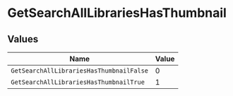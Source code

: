 # GetSearchAllLibrariesHasThumbnail


## Values

| Name                                     | Value                                    |
| ---------------------------------------- | ---------------------------------------- |
| `GetSearchAllLibrariesHasThumbnailFalse` | 0                                        |
| `GetSearchAllLibrariesHasThumbnailTrue`  | 1                                        |